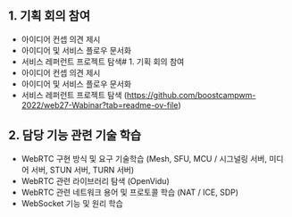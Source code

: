 ## 1. 기획 회의 참여
- 아이디어 컨셉 의견 제시
- 아이디어 및 서비스 플로우 문서화
- 서비스 레퍼런트 프로젝트 탐색# 1. 기획 회의 참여
- 아이디어 컨셉 의견 제시
- 아이디어 및 서비스 플로우 문서화
- 서비스 레퍼런트 프로젝트 탐색 (https://github.com/boostcampwm-2022/web27-Wabinar?tab=readme-ov-file)

## 2. 담당 기능 관련 기술 학습
- WebRTC 구현 방식 및 요구 기술학습 (Mesh, SFU, MCU / 시그널링 서버, 미디어 서버, STUN 서버, TURN 서버)
- WebRTC 관련 라이브러리 탐색 (OpenVidu)
- WebRTC 관련 네트워크 용어 및 프로토콜 학습 (NAT / ICE, SDP)
- WebSocket 기능 및 원리 학습
